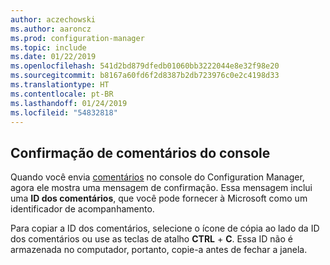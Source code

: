 ```yaml
---
author: aczechowski
ms.author: aaroncz
ms.prod: configuration-manager
ms.topic: include
ms.date: 01/22/2019
ms.openlocfilehash: 541d2bd879dfedb01060bb3222044e8e32f98e20
ms.sourcegitcommit: b8167a60fd6f2d8387b2db723976c0e2c4198d33
ms.translationtype: HT
ms.contentlocale: pt-BR
ms.lasthandoff: 01/24/2019
ms.locfileid: "54832818"
---
```

## <a name="bkmk_feedback"></a> Confirmação de comentários do console
<!--3556010-->

Quando você envia [comentários](/sccm/core/understand/find-help#product-feedback) no console do Configuration Manager, agora ele mostra uma mensagem de confirmação. Essa mensagem inclui uma **ID dos comentários**, que você pode fornecer à Microsoft como um identificador de acompanhamento. 

Para copiar a ID dos comentários, selecione o ícone de cópia ao lado da ID dos comentários ou use as teclas de atalho **CTRL** + **C**. Essa ID não é armazenada no computador, portanto, copie-a antes de fechar a janela. 

